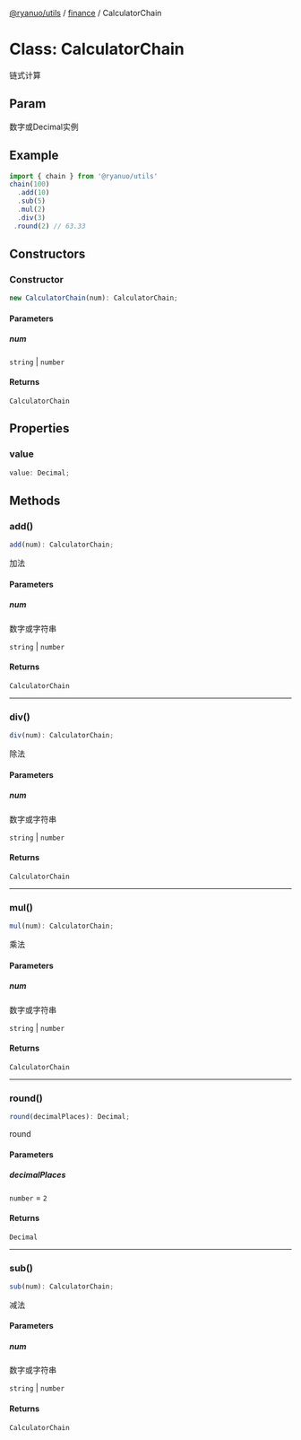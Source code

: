 [@ryanuo/utils](../../index.md) / [finance](../index.md) / CalculatorChain

# Class: CalculatorChain

链式计算

## Param

数字或Decimal实例

## Example

```ts
import { chain } from '@ryanuo/utils'
chain(100)
  .add(10)
  .sub(5)
  .mul(2)
  .div(3)
 .round(2) // 63.33
```

## Constructors

### Constructor

```ts
new CalculatorChain(num): CalculatorChain;
```

#### Parameters

##### num

`string` | `number`

#### Returns

`CalculatorChain`

## Properties

### value

```ts
value: Decimal;
```

## Methods

### add()

```ts
add(num): CalculatorChain;
```

加法

#### Parameters

##### num

数字或字符串

`string` | `number`

#### Returns

`CalculatorChain`

***

### div()

```ts
div(num): CalculatorChain;
```

除法

#### Parameters

##### num

数字或字符串

`string` | `number`

#### Returns

`CalculatorChain`

***

### mul()

```ts
mul(num): CalculatorChain;
```

乘法

#### Parameters

##### num

数字或字符串

`string` | `number`

#### Returns

`CalculatorChain`

***

### round()

```ts
round(decimalPlaces): Decimal;
```

round

#### Parameters

##### decimalPlaces

`number` = `2`

#### Returns

`Decimal`

***

### sub()

```ts
sub(num): CalculatorChain;
```

减法

#### Parameters

##### num

数字或字符串

`string` | `number`

#### Returns

`CalculatorChain`
